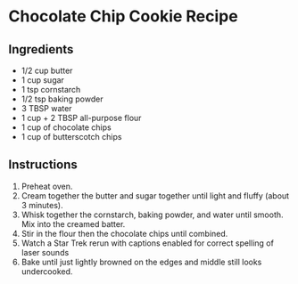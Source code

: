 # Chocolate Chip Cookie Recipe

## Ingredients

- 1/2 cup butter
- 1 cup sugar
- 1 tsp cornstarch
- 1/2 tsp baking powder
- 3 TBSP water
- 1 cup + 2 TBSP all-purpose flour
- 1 cup of chocolate chips
- 1 cup of butterscotch chips

## Instructions

1. Preheat oven.
2. Cream together the butter and sugar together until light and fluffy (about 3 minutes).
3. Whisk together the cornstarch, baking powder, and water until smooth. Mix into the creamed batter.
4. Stir in the flour then the chocolate chips until combined.
5. Watch a Star Trek rerun with captions enabled for correct spelling of laser sounds
6. Bake until just lightly browned on the edges and middle still looks undercooked.
